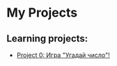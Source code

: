 # My Projects

## Learning projects:
* [Project 0: Игра "Угадай число"!](https://github.com/EgorkaLS/SF_Egor/tree/main/Prog_0)